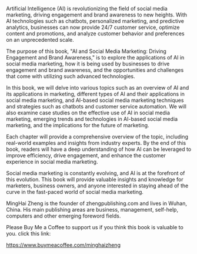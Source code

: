 
Artificial Intelligence (AI) is revolutionizing the field of social media marketing, driving engagement and brand awareness to new heights. With AI technologies such as chatbots, personalized marketing, and predictive analytics, businesses can now provide 24/7 customer service, optimize content and promotions, and analyze customer behavior and preferences on an unprecedented scale.

The purpose of this book, "AI and Social Media Marketing: Driving Engagement and Brand Awareness," is to explore the applications of AI in social media marketing, how it is being used by businesses to drive engagement and brand awareness, and the opportunities and challenges that come with utilizing such advanced technologies.

In this book, we will delve into various topics such as an overview of AI and its applications in marketing, different types of AI and their applications in social media marketing, and AI-based social media marketing techniques and strategies such as chatbots and customer service automation. We will also examine case studies on the effective use of AI in social media marketing, emerging trends and technologies in AI-based social media marketing, and the implications for the future of marketing.

Each chapter will provide a comprehensive overview of the topic, including real-world examples and insights from industry experts. By the end of this book, readers will have a deep understanding of how AI can be leveraged to improve efficiency, drive engagement, and enhance the customer experience in social media marketing.

Social media marketing is constantly evolving, and AI is at the forefront of this evolution. This book will provide valuable insights and knowledge for marketers, business owners, and anyone interested in staying ahead of the curve in the fast-paced world of social media marketing.

MingHai Zheng is the founder of zhengpublishing.com and lives in Wuhan, China. His main publishing areas are business, management, self-help, computers and other emerging foreword fields.

Please Buy Me a Coffee to support us if you think this book is valuable to you. click this link:

https://www.buymeacoffee.com/minghaizheng
